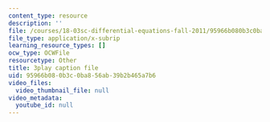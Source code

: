 ```yaml
---
content_type: resource
description: ''
file: /courses/18-03sc-differential-equations-fall-2011/95966b080b3c0ba856ab39b2b465a7b6_z-meBrqcy_I.srt
file_type: application/x-subrip
learning_resource_types: []
ocw_type: OCWFile
resourcetype: Other
title: 3play caption file
uid: 95966b08-0b3c-0ba8-56ab-39b2b465a7b6
video_files:
  video_thumbnail_file: null
video_metadata:
  youtube_id: null
---
```


